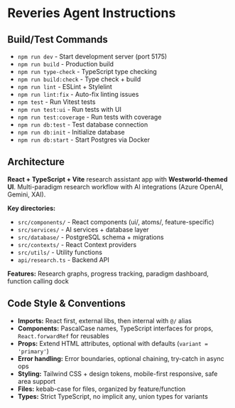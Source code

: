 # Reveries Agent Instructions

## Build/Test Commands
- `npm run dev` - Start development server (port 5175)
- `npm run build` - Production build
- `npm run type-check` - TypeScript type checking  
- `npm run build:check` - Type check + build
- `npm run lint` - ESLint + Stylelint
- `npm run lint:fix` - Auto-fix linting issues
- `npm test` - Run Vitest tests
- `npm run test:ui` - Run tests with UI
- `npm run test:coverage` - Run tests with coverage
- `npm run db:test` - Test database connection
- `npm run db:init` - Initialize database
- `npm run db:start` - Start Postgres via Docker

## Architecture
**React + TypeScript + Vite** research assistant app with **Westworld-themed UI**. Multi-paradigm research workflow with AI integrations (Azure OpenAI, Gemini, XAI).

**Key directories:**
- `src/components/` - React components (ui/, atoms/, feature-specific)
- `src/services/` - AI services + database layer
- `src/database/` - PostgreSQL schema + migrations
- `src/contexts/` - React Context providers
- `src/utils/` - Utility functions
- `api/research.ts` - Backend API

**Features:** Research graphs, progress tracking, paradigm dashboard, function calling dock

## Code Style & Conventions
- **Imports:** React first, external libs, then internal with `@/` alias
- **Components:** PascalCase names, TypeScript interfaces for props, `React.forwardRef` for reusables
- **Props:** Extend HTML attributes, optional with defaults (`variant = 'primary'`)
- **Error handling:** Error boundaries, optional chaining, try-catch in async ops
- **Styling:** Tailwind CSS + design tokens, mobile-first responsive, safe area support
- **Files:** kebab-case for files, organized by feature/function
- **Types:** Strict TypeScript, no implicit any, union types for variants
